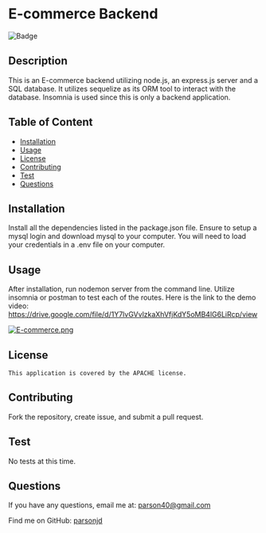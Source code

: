 # E-commerce Backend
  ![Badge](https://img.shields.io/badge/License-APACHE-blue.svg)
  ## Description
  This is an E-commerce backend utilizing node.js, an express.js server and a SQL database. It utilizes sequelize as its ORM tool to interact with the database.  Insomnia is used since this is only a backend application.
## Table of Content
- [Installation](#installation)
- [Usage](#usage)
- [License](./LICENSE-APACHE.md)
- [Contributing](#contributing)
- [Test](#Test)
- [Questions](#questions)
## Installation
  Install all the dependencies listed in the package.json file. Ensure to setup a mysql login and download mysql to your computer.  You will need to load your credentials in a .env file on your computer.
## Usage
  After installation, run nodemon server from the command line.  Utilize insomnia or postman to test each of the routes.
  Here is the link to the demo video:  https://drive.google.com/file/d/1Y7lvGVvlzkaXhVfjKdY5oMB4lG6LiRcp/view
  
 [![E-commerce.png](https://i.postimg.cc/7h7DpvP8/E-commerce.png)](https://postimg.cc/GTcZy5sq)
## License
    This application is covered by the APACHE license.
## Contributing
  Fork the repository, create issue, and submit a pull request.
## Test
  No tests at this time.
## Questions
If you have any questions, email me at: parson40@gmail.com 
  
  Find me on GitHub: [parsonjd](https://github.com/parsonjd)
